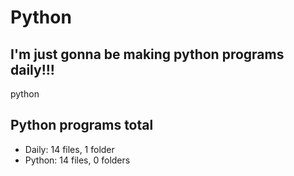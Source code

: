 # Python

## I'm just gonna be making python programs daily!!!

python

<!-- auto update greg -->
## Python programs total
- Daily: 14 files, 1 folder
- Python: 14 files, 0 folders